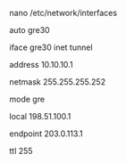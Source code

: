 nano /etc/network/interfaces

auto gre30
  
  iface gre30 inet tunnel
  
  address 10.10.10.1
  
  netmask 255.255.255.252
  
  mode gre
  
  local 198.51.100.1
  
  endpoint 203.0.113.1
  
  ttl 255

